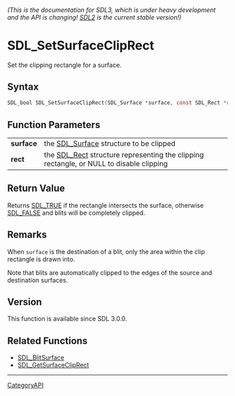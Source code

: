 ###### (This is the documentation for SDL3, which is under heavy development and the API is changing! [SDL2](https://wiki.libsdl.org/SDL2/) is the current stable version!)
# SDL_SetSurfaceClipRect

Set the clipping rectangle for a surface.

## Syntax

```c
SDL_bool SDL_SetSurfaceClipRect(SDL_Surface *surface, const SDL_Rect *rect);

```

## Function Parameters

|                 |                                                                                                     |
| --------------- | --------------------------------------------------------------------------------------------------- |
| **surface**     | the [SDL_Surface](SDL_Surface) structure to be clipped                                              |
| **rect**        | the [SDL_Rect](SDL_Rect) structure representing the clipping rectangle, or NULL to disable clipping |

## Return Value

Returns [SDL_TRUE](SDL_TRUE) if the rectangle intersects the surface,
otherwise [SDL_FALSE](SDL_FALSE) and blits will be completely clipped.

## Remarks

When `surface` is the destination of a blit, only the area within the clip
rectangle is drawn into.

Note that blits are automatically clipped to the edges of the source and
destination surfaces.

## Version

This function is available since SDL 3.0.0.

## Related Functions

* [SDL_BlitSurface](SDL_BlitSurface)
* [SDL_GetSurfaceClipRect](SDL_GetSurfaceClipRect)

----
[CategoryAPI](CategoryAPI)

